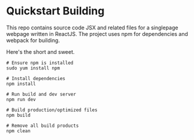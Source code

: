 # Quickstart Building

This repo contains source code JSX and related files for a singlepage webpage written in ReactJS. The project uses npm for dependencies and webpack for building.

Here's the short and sweet.
```
# Ensure npm is installed
sudo yum install npm

# Install dependencies
npm install

# Run build and dev server
npm run dev

# Build production/optimized files
npm build

# Remove all build products
npm clean
```

